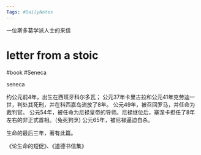 ```yaml
---
Tags: #DailyNotes 
---
```


一位斯多葛学派人士的来信
# letter from a stoic

#book #Seneca


seneca 

约公元前4年，出生在西班牙科尔多瓦；
公元37年卡里古拉和公元41年克劳迪一世，判处其死刑，并在科西嘉岛流放了8年。
公元49年，被召回罗马，并任命为裁判官。
公元54年，被任命为尼禄皇帝的导师。尼禄继位后，塞涅卡担任了8年左右的非正式首相。（兔死狗烹)
公元65年，被尼禄逼迫自杀。

生命的最后三年，著有此篇。

《论生命的短促》、《道德书信集》





